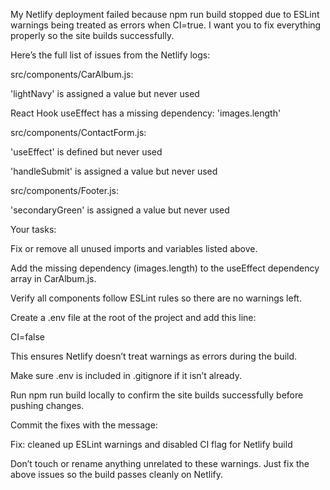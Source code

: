 My Netlify deployment failed because npm run build stopped due to ESLint warnings being treated as errors when CI=true.
I want you to fix everything properly so the site builds successfully.

Here’s the full list of issues from the Netlify logs:

src/components/CarAlbum.js:

'lightNavy' is assigned a value but never used

React Hook useEffect has a missing dependency: 'images.length'

src/components/ContactForm.js:

'useEffect' is defined but never used

'handleSubmit' is assigned a value but never used

src/components/Footer.js:

'secondaryGreen' is assigned a value but never used

Your tasks:

Fix or remove all unused imports and variables listed above.

Add the missing dependency (images.length) to the useEffect dependency array in CarAlbum.js.

Verify all components follow ESLint rules so there are no warnings left.

Create a .env file at the root of the project and add this line:

CI=false


This ensures Netlify doesn’t treat warnings as errors during the build.

Make sure .env is included in .gitignore if it isn’t already.

Run npm run build locally to confirm the site builds successfully before pushing changes.

Commit the fixes with the message:

Fix: cleaned up ESLint warnings and disabled CI flag for Netlify build


Don’t touch or rename anything unrelated to these warnings. Just fix the above issues so the build passes cleanly on Netlify.